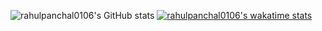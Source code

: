 ![rahulpanchal0106's GitHub stats](https://github-readme-stats.vercel.app/api?username=rahulpanchal0106&show_icons=true&theme=dark)
[![rahulpanchal0106's wakatime stats](https://github-readme-stats.vercel.app/api/wakatime?username=rahulpanchal0106)](https://github.com/anuraghazra/github-readme-stats)
